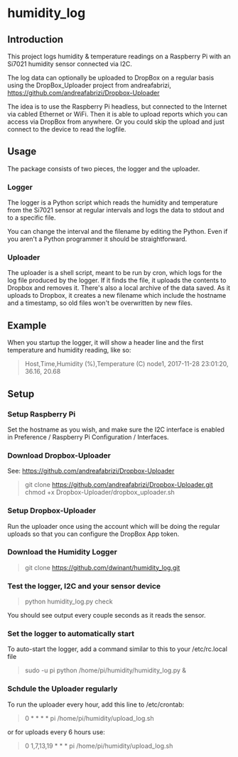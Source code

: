 # humidity_log

## Introduction

This project logs humidity & temperature readings on a Raspberry Pi with 
an Si7021 humidity sensor connected via I2C.

The log data can optionally be uploaded to DropBox on a regular basis
using the DropBox_Uploader project from andreafabrizi, https://github.com/andreafabrizi/Dropbox-Uploader

The idea is to use the Raspberry Pi headless, but connected to the Internet via cabled Ethernet or WiFi. Then it is able to upload reports which you can access via DropBox from anywhere. Or you could skip the upload and just connect to the device to read the logfile.

## Usage
The package consists of two pieces, the logger and the uploader.


### Logger
The logger is a Python script which reads the humidity and temperature from the Si7021 sensor at regular intervals and logs the data to stdout and to a specific file.

You can change the interval and the filename by editing the Python. Even if you aren't a Python programmer it should be straightforward.

### Uploader
The uploader is a shell script, meant to be run by cron, which logs for the log file produced by the logger. If it finds the file, it uploads the contents to Dropbox and removes it. There's also a local archive of the data saved.  As it uploads to Dropbox, it creates a new filename which include the hostname and a timestamp, so old files won't be overwritten by new files.

## Example

When you startup the logger, it will show a header line and the first temperature and humidity reading, like so:
> Host,Time,Humidity (%),Temperature (C)
> node1, 2017-11-28 23:01:20,  36.16,  20.68

## Setup

### Setup Raspberry Pi

Set the hostname as you wish, and make sure the I2C interface is enabled in 
Preference / Raspberry Pi Configuration / Interfaces.

### Download Dropbox-Uploader

See: https://github.com/andreafabrizi/Dropbox-Uploader

> git clone https://github.com/andreafabrizi/Dropbox-Uploader.git
> chmod +x Dropbox-Uploader/dropbox_uploader.sh

### Setup Dropbox-Uploader

Run the uploader once using the account which will be 
doing the regular uploads so that you can configure
the DropBox App token.

### Download the Humidity Logger

> git clone https://github.com/dwinant/humidity_log.git

### Test the logger, I2C and your sensor device

> python humidity_log.py check

You should see output every couple seconds as it reads the sensor.

### Set the logger to automatically start

To auto-start the logger, add a command similar to this
to your /etc/rc.local file

> sudo -u pi python /home/pi/humidity/humidity_log.py &

### Schdule the Uploader regularly

To run the uploader every hour, add this line to /etc/crontab:
> 0  *    * * *   pi      /home/pi/humidity/upload_log.sh

or for uploads every 6 hours use:
> 0  1,7,13,19    * * *   pi      /home/pi/humidity/upload_log.sh
